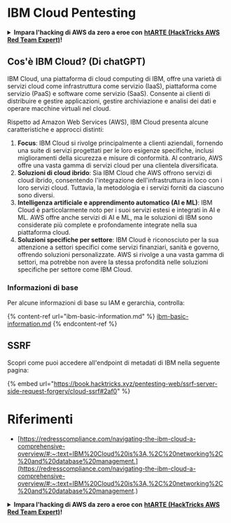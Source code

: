 # IBM Cloud Pentesting

<details>

<summary><strong>Impara l'hacking di AWS da zero a eroe con</strong> <a href="https://training.hacktricks.xyz/courses/arte"><strong>htARTE (HackTricks AWS Red Team Expert)</strong></a><strong>!</strong></summary>

Altri modi per supportare HackTricks:

* Se vuoi vedere la tua **azienda pubblicizzata su HackTricks** o **scaricare HackTricks in PDF** Controlla i [**PACCHETTI DI ABBONAMENTO**](https://github.com/sponsors/carlospolop)!
* Ottieni il [**merchandising ufficiale di PEASS & HackTricks**](https://peass.creator-spring.com)
* Scopri [**The PEASS Family**](https://opensea.io/collection/the-peass-family), la nostra collezione di [**NFT esclusivi**](https://opensea.io/collection/the-peass-family)
* **Unisciti al** 💬 [**gruppo Discord**](https://discord.gg/hRep4RUj7f) o al [**gruppo Telegram**](https://t.me/peass) o **seguimi** su **Twitter** 🐦 [**@carlospolopm**](https://twitter.com/carlospolopm)**.**
* **Condividi i tuoi trucchi di hacking inviando PR ai repository di** [**HackTricks**](https://github.com/carlospolop/hacktricks) e [**HackTricks Cloud**](https://github.com/carlospolop/hacktricks-cloud) su GitHub.

</details>

## Cos'è IBM Cloud? (Di chatGPT)

IBM Cloud, una piattaforma di cloud computing di IBM, offre una varietà di servizi cloud come infrastruttura come servizio (IaaS), piattaforma come servizio (PaaS) e software come servizio (SaaS). Consente ai clienti di distribuire e gestire applicazioni, gestire archiviazione e analisi dei dati e operare macchine virtuali nel cloud.

Rispetto ad Amazon Web Services (AWS), IBM Cloud presenta alcune caratteristiche e approcci distinti:

1. **Focus**: IBM Cloud si rivolge principalmente a clienti aziendali, fornendo una suite di servizi progettati per le loro esigenze specifiche, inclusi miglioramenti della sicurezza e misure di conformità. Al contrario, AWS offre una vasta gamma di servizi cloud per una clientela diversificata.
2. **Soluzioni di cloud ibrido**: Sia IBM Cloud che AWS offrono servizi di cloud ibrido, consentendo l'integrazione dell'infrastruttura in loco con i loro servizi cloud. Tuttavia, la metodologia e i servizi forniti da ciascuno sono diversi.
3. **Intelligenza artificiale e apprendimento automatico (AI e ML)**: IBM Cloud è particolarmente noto per i suoi servizi estesi e integrati in AI e ML. AWS offre anche servizi di AI e ML, ma le soluzioni di IBM sono considerate più complete e profondamente integrate nella sua piattaforma cloud.
4. **Soluzioni specifiche per settore**: IBM Cloud è riconosciuto per la sua attenzione a settori specifici come servizi finanziari, sanità e governo, offrendo soluzioni personalizzate. AWS si rivolge a una vasta gamma di settori, ma potrebbe non avere la stessa profondità nelle soluzioni specifiche per settore come IBM Cloud.


### Informazioni di base

Per alcune informazioni di base su IAM e gerarchia, controlla:

{% content-ref url="ibm-basic-information.md" %}
[ibm-basic-information.md](ibm-basic-information.md)
{% endcontent-ref %}

## SSRF

Scopri come puoi accedere all'endpoint di metadati di IBM nella seguente pagina:

{% embed url="https://book.hacktricks.xyz/pentesting-web/ssrf-server-side-request-forgery/cloud-ssrf#2af0" %}


# Riferimenti
* [https://redresscompliance.com/navigating-the-ibm-cloud-a-comprehensive-overview/#:~:text=IBM%20Cloud%20is%3A,%2C%20networking%2C%20and%20database%20management.](https://redresscompliance.com/navigating-the-ibm-cloud-a-comprehensive-overview/#:~:text=IBM%20Cloud%20is%3A,%2C%20networking%2C%20and%20database%20management.)

<details>

<summary><strong>Impara l'hacking di AWS da zero a eroe con</strong> <a href="https://training.hacktricks.xyz/courses/arte"><strong>htARTE (HackTricks AWS Red Team Expert)</strong></a><strong>!</strong></summary>

Altri modi per supportare HackTricks:

* Se vuoi vedere la tua **azienda pubblicizzata su HackTricks** o **scaricare HackTricks in PDF** Controlla i [**PACCHETTI DI ABBONAMENTO**](https://github.com/sponsors/carlospolop)!
* Ottieni il [**merchandising ufficiale di PEASS & HackTricks**](https://peass.creator-spring.com)
* Scopri [**The PEASS Family**](https://opensea.io/collection/the-peass-family), la nostra collezione di [**NFT esclusivi**](https://opensea.io/collection/the-peass-family)
* **Unisciti al** 💬 [**gruppo Discord**](https://discord.gg/hRep4RUj7f) o al [**gruppo Telegram**](https://t.me/peass) o **seguimi** su **Twitter** 🐦 [**@carlospolopm**](https://twitter.com/carlospolopm)**.**
* **Condividi i tuoi trucchi di hacking inviando PR ai repository di** [**HackTricks**](https://github.com/carlospolop/hacktricks) e [**HackTricks Cloud**](https://github.com/carlospolop/hacktricks-cloud) su GitHub.

</details>
